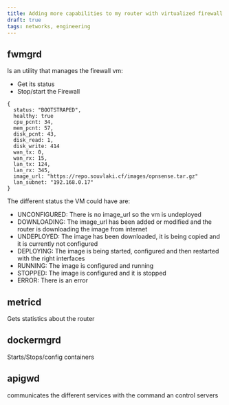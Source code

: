 ```yaml
---
title: Adding more capabilities to my router with virtualized firewall
draft: true
tags: networks, engineering
---
```


## fwmgrd

Is an utility that manages the firewall vm:

 - Get its status
 - Stop/start the Firewall

```
{
  status: "BOOTSTRAPED",
  healthy: true
  cpu_pcnt: 34,
  mem_pcnt: 57,
  disk_pcnt: 43,
  disk_read: 1,
  disk_write: 414
  wan_tx: 0,
  wan_rx: 15,
  lan_tx: 124,
  lan_rx: 345,
  image_url: "https://repo.souvlaki.cf/images/opnsense.tar.gz"  
  lan_subnet: "192.168.0.17"
}
```

The different status the VM could have are:
  - UNCONFIGURED: There is no image_url so the vm is undeployed
  - DOWNLOADING: The image_url has been added or modified and the router is downloading the image from internet
  - UNDEPLOYED: The image has been downloaded, it is being copied and it is currently not configured
  - DEPLOYING: The image is being started, configured and then restarted with the right interfaces
  - RUNNING: The image is configured and running
  - STOPPED: The image is configured and it is stopped
  - ERROR: There is an error

## metricd

Gets statistics about the router

## dockermgrd

Starts/Stops/config containers

## apigwd

communicates the different services with the command an control servers

